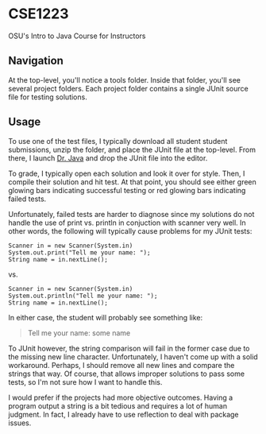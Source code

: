 # CSE1223

OSU's Intro to Java Course for Instructors

## Navigation

At the top-level, you'll notice a tools folder. Inside that folder, you'll see several project folders. 
Each project folder contains a single JUnit source file for testing solutions. 

## Usage

To use one of the test files, I typically download all student student submissions, unzip the folder, and place the 
JUnit file at the top-level. From there, I launch [Dr. Java][1] and drop the JUnit file into the editor.

To grade, I typically open each solution and look it over for style. Then, I compile their solution and hit test.
At that point, you should see either green glowing bars indicating successful testing or red glowing bars
indicating failed tests.

Unfortunately, failed tests are harder to diagnose since my solutions do not handle the use of print vs.
println in conjuction with scanner very well. In other words, the following will typically cause problems
for my JUnit tests:

```
Scanner in = new Scanner(System.in)
System.out.print("Tell me your name: ");
String name = in.nextLine();
```

vs.

```
Scanner in = new Scanner(System.in)
System.out.println("Tell me your name: ");
String name = in.nextLine();
```

In either case, the student will probably see something like:

> Tell me your name: some name

To JUnit however, the string comparison will fail in the former case due to the missing new line character. 
Unfortunately, I haven't come up with a solid workaround. Perhaps, I should remove all new lines and compare 
the strings that way. Of course, that allows improper solutions to pass some tests, so I'm not sure how
I want to handle this.

I would prefer if the projects had more objective outcomes. Having a program output a string is a bit tedious 
and requires a lot of human judgment. In fact, I already have to use reflection to deal with package issues.

[1]: http://www.drjava.org/
